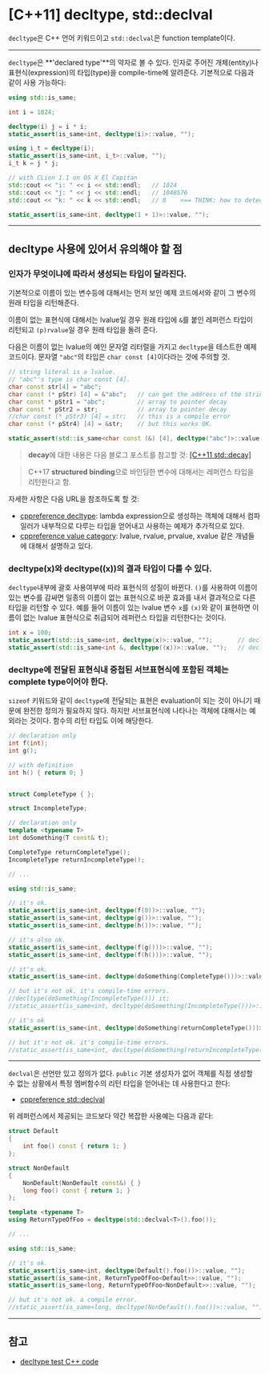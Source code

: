 # [C++11] decltype, std::declval

`decltype`은 C++ 언어 키워드이고 `std::declval`은 function template이다.

---

`decltype`은 **'declared type'**의 약자로 볼 수 있다. 인자로 주어진 개체(entity)나 표현식(expression)의 타입(type)을 compile-time에 알려준다. 기본적으로 다음과 같이 사용 가능하다:

```c++
using std::is_same;

int i = 1024;

decltype(i) j = i * i;
static_assert(is_same<int, decltype(i)>::value, "");

using i_t = decltype(i);
static_assert(is_same<int, i_t>::value, "");
i_t k = j * j;

// with CLion 1.1 on OS X El Capitan
std::cout << "i: " << i << std::endl;   // 1024
std::cout << "j: " << j << std::endl;   // 1048576
std::cout << "k: " << k << std::endl;   // 0    <== THINK: how to detect something like this?

static_assert(is_same<int, decltype(1 + 1)>::value, "");
```

---

## decltype 사용에 있어서 유의해야 할 점

### 인자가 무엇이냐에 따라서 생성되는 타입이 달라진다.

기본적으로 이름이 있는 변수등에 대해서는 먼저 보인 예제 코드에서와 같이 그 변수의 원래 타입을 리턴해준다.

이름이 없는 표현식에 대해서는 lvalue일 경우 원래 타입에 `&`를 붙인 레퍼런스 타입이 리턴되고 `(p)rvalue`일 경우 원래 타입을 돌려 준다.

다음은 이름이 없는 lvalue의 예인 문자열 리터럴을 가지고 `decltype`을 테스트한 예제 코드이다. 문자열 `"abc"`의 타입은 `char const [4]`이다라는 것에 주의할 것.

```c++
// string literal is a lvalue.
// "abc"'s type is char const [4].
char const str[4] = "abc";
char const (* pStr) [4] = &"abc";   // can get the address of the string.
char const * pStr1 = "abc";         // array to pointer decay
char const * pStr2 = str;           // array to pointer decay
//char const (* pStr3) [4] = str;   // this is a compile error
char const (* pStr4) [4] = &str;    // but this works OK.

static_assert(std::is_same<char const (&) [4], decltype("abc")>::value, "");
```
> **decay**에 대한 내용은 다음 블로그 포스트를 참고할 것: [[C++11 std::decay]](https://ghjang.github.io/computer%20programming/2015/10/19/cpp11-decay.html)

> C++17 **structured binding**으로 바인딩한 변수에 대해서는 레퍼런스 타입을 리턴한다고 함.

자세한 사항은 다음 URL을 참조하도록 할 것:

+ [cppreference decltype](http://en.cppreference.com/w/cpp/language/decltype): lambda expression으로 생성하는 객체에 대해서 컴파일러가 내부적으로 다루는 타입을 얻어내고 사용하는 예제가 추가적으로 있다. 
+ [cppreference value category](http://en.cppreference.com/w/cpp/language/value_category): lvalue, rvalue, prvalue, xvalue 같은 개념들에 대해서 설명하고 있다.

### decltype(x)와 decltype((x))의 결과 타입이 다를 수 있다.

`decltype`내부에 괄호 사용여부에 따라 표현식의 성질이 바뀐다. `()`를 사용하여 이름이 있는 변수를 감싸면 일종의 이름이 없는 표현식으로 바꾼 효과를 내서 결과적으로 다른 타입을 리턴할 수 있다. 예를 들어 이름이 있는 lvalue 변수 `x`를 `(x)`와 같이 표현하면 이름이 없는 lvalue 표현식으로 취급되어 레퍼런스 타입을 리턴한다는 것이다.

```c++
int x = 100;
static_assert(std::is_same<int, decltype(x)>::value, "");       // decltype(x)
static_assert(std::is_same<int &, decltype((x))>::value, "");   // decltype((x))
```

### decltype에 전달된 표현식내 중첩된 서브표현식에 포함된 객체는 complete type이어야 한다.

`sizeof` 키워드와 같이 `decltype`에 전달되는 표현은 evaluation이 되는 것이 아니기 때문에 완전한 정의가 필요하지 않다. 하지만 서브표현식에 나타나는 객체에 대해서는 예외라는 것이다. 함수의 리턴 타입도 이에 해당한다.

```c++
// declaration only
int f(int);
int g();

// with definition
int h() { return 0; }


struct CompleteType { };

struct IncompleteType;

// declaration only
template <typename T>
int doSomething(T const& t);

CompleteType returnCompleteType();
IncompleteType returnIncompleteType();

// ...

using std::is_same;

// it's ok.
static_assert(is_same<int, decltype(f(0))>::value, "");
static_assert(is_same<int, decltype(g())>::value, "");
static_assert(is_same<int, decltype(h())>::value, "");

// it's also ok.
static_assert(is_same<int, decltype(f(g()))>::value, "");
static_assert(is_same<int, decltype(f(h()))>::value, "");

// it's ok.
static_assert(is_same<int, decltype(doSomething(CompleteType()))>::value, "");

// but it's not ok. it's compile-time errors.
//decltype(doSomething(IncompleteType())) it;
//static_assert(is_same<int, decltype(doSomething(IncompleteType()))>::value, "");

// it's ok
static_assert(is_same<int, decltype(doSomething(returnCompleteType()))>::value, "");

// but it's not ok. it's compile-time errors.
//static_assert(is_same<int, decltype(doSomething(returnIncompleteType()))>::value, "");
```

---
`declval`은 선언만 있고 정의가 없다. `public` 기본 생성자가 없어 객체를 직접 생성할 수 없는 상황에서 특정 멤버함수의 리턴 타입을 얻어내는 데 사용한다고 한다:

+ [cppreference std::declval](http://en.cppreference.com/w/cpp/utility/declval)

위 레퍼런스에서 제공되는 코드보다 약간 복잡한 사용예는 다음과 같다:

```c++
struct Default
{
    int foo() const { return 1; }
};

struct NonDefault
{
    NonDefault(NonDefault const&) { }
    long foo() const { return 1; }
};

template <typename T>
using ReturnTypeOfFoo = decltype(std::declval<T>().foo());

// ...

using std::is_same;

// it's ok.
static_assert(is_same<int, decltype(Default().foo())>::value, "");
static_assert(is_same<int, ReturnTypeOfFoo<Default>>::value, "");
static_assert(is_same<long, ReturnTypeOfFoo<NonDefault>>::value, "");

// but it's not ok. a compile error.
//static_assert(is_same<long, decltype(NonDefault().foo())>::value, "");
```

---

## 참고

+ [decltype test C++ code](https://github.com/ghjang/personal_study/blob/master/cpp/decltype/main.cpp)
